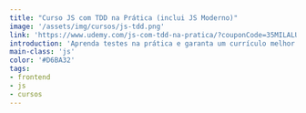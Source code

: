 ```yaml
---
title: "Curso JS com TDD na Prática (inclui JS Moderno)"
image: '/assets/img/cursos/js-tdd.png'
link: 'https://www.udemy.com/js-com-tdd-na-pratica/?couponCode=35MILALUNOS'
introduction: 'Aprenda testes na prática e garanta um currículo melhor para o mercado.'
main-class: 'js'
color: '#D6BA32'
tags:
- frontend
- js
- cursos
---
```

